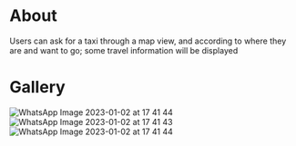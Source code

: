 # About
Users can ask for a taxi through a map view, and according to where they are and want to go; some travel information will be displayed

# Gallery
![WhatsApp Image 2023-01-02 at 17 41 44](https://user-images.githubusercontent.com/88013314/210285242-c4ba857d-e411-45f8-9c4c-00a166aa8d20.jpg)
![WhatsApp Image 2023-01-02 at 17 41 43](https://user-images.githubusercontent.com/88013314/210285233-3277633b-4a70-4487-9d58-5d64cb6b479e.jpg)
![WhatsApp Image 2023-01-02 at 17 41 44](https://user-images.githubusercontent.com/88013314/210285264-355ff7d8-7bb4-4f90-9ec6-c329937b1259.jpg)

